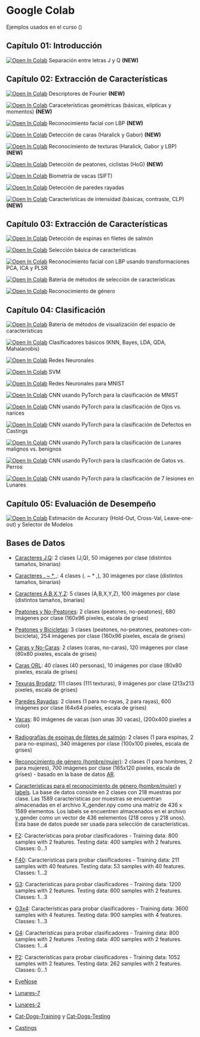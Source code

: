 # Google Colab

Ejemplos usados en el curso ()

## Capítulo 01: Introducción

[![Open In Colab](https://colab.research.google.com/assets/colab-badge.svg)](https://drive.google.com/file/d/19pHFZFgxVVbKChlekecGvvmD7O9Dcscy) 
Separación entre letras J y Q **(NEW)**


## Capítulo 02: Extracción de Características

[![Open In Colab](https://colab.research.google.com/assets/colab-badge.svg)](https://drive.google.com/file/d/1ZOumR0CtHiBc1Lgk76Qk4VJ0KbU9-eCr) 
Descriptores de Fourier **(NEW)**

[![Open In Colab](https://colab.research.google.com/assets/colab-badge.svg)](https://drive.google.com/file/d/16yJ8HrhXU0bGcvEMyzTPiuBwf8XLjR5J) 
Caraceterísticas geométricas (básicas, elípticas y momentos) **(NEW)**

[![Open In Colab](https://colab.research.google.com/assets/colab-badge.svg)](https://drive.google.com/file/d/1c_nkg3cLXngsJwdAfd-ZJkWn09VbWiT9) 
Reconocimiento facial con LBP **(NEW)**

[![Open In Colab](https://colab.research.google.com/assets/colab-badge.svg)](https://drive.google.com/file/d/1Xwr4fcZ4JtaDWVQYSFMW2aqxfV36zCwo) 
Detección de caras (Haralick y Gabor) **(NEW)**

[![Open In Colab](https://colab.research.google.com/assets/colab-badge.svg)](https://colab.research.google.com/drive/1i8Wn5KlNGPKcKKEtyjBiHoOChx7aF-rS) 
Reconocimiento de texturas (Haralick, Gabor y LBP) **(NEW)**

[![Open In Colab](https://colab.research.google.com/assets/colab-badge.svg)](https://drive.google.com/file/d/1pc-eyku_hEFuwL0jAUuuq2_frMxfWVk2) 
Detección de peatones, ciclistas (HoG) **(NEW)**

[![Open In Colab](https://colab.research.google.com/assets/colab-badge.svg)](https://colab.research.google.com/drive/1BZS9v6hCeIk2_wO5FRrkE0Mq_xI6LNXm?usp=sharing) 
Biometría de vacas (SIFT)

[![Open In Colab](https://colab.research.google.com/assets/colab-badge.svg)](https://colab.research.google.com/drive/1zncqmmO6EMQDDsMytQyyXY0pvbwgpcE0?usp=sharing) 
Detección de paredes rayadas

[![Open In Colab](https://colab.research.google.com/assets/colab-badge.svg)](https://drive.google.com/file/d/1z-nyBSGR_oeAn9-kPub3mRwadoDKoYKr) 
Características de intensidad (básicas, contraste, CLP) **(NEW)**


## Capítulo 03: Extracción de Características

[![Open In Colab](https://colab.research.google.com/assets/colab-badge.svg)](https://colab.research.google.com/drive/17bK4EcmdGLGhPg4vKUpuo8GiiwQXfmo_?usp=sharing) 
Detección de espinas en filetes de salmón

[![Open In Colab](https://colab.research.google.com/assets/colab-badge.svg)](https://colab.research.google.com/drive/14bwzAfN3QVSPGNKjLvrhr7zl02SkRu08?usp=sharing) 
Selección básica de características

[![Open In Colab](https://colab.research.google.com/assets/colab-badge.svg)](https://colab.research.google.com/drive/1mDEA1AejzUWvdxpNejPR_5IkacRcDRpr?usp=sharing) Reconocimiento facial con LBP usando transformaciones 
PCA, ICA y PLSR

[![Open In Colab](https://colab.research.google.com/assets/colab-badge.svg)](https://colab.research.google.com/drive/1rwCjhI5ZA1tvZdZQYFQfTW0904hEy-wd?usp=sharing) 
Batería de métodos de selección de características

[![Open In Colab](https://colab.research.google.com/assets/colab-badge.svg)](https://colab.research.google.com/drive/1uGbqy9WSAF3gIMRAZlwX9xcUGGkXGWhl?usp=sharing) 
Reconocimiento de género

## Capítulo 04: Clasificación

[![Open In Colab](https://colab.research.google.com/assets/colab-badge.svg)](https://colab.research.google.com/drive/1sIxne6r2Zgs2_icfdYgsk8SoGSVHC_3B?usp=sharing) 
Batería de métodos de visualización del espacio de características

[![Open In Colab](https://colab.research.google.com/assets/colab-badge.svg)](https://colab.research.google.com/drive/1WszMhd3cFOMfrG9S5m8DyQwr3T9EneaT?usp=sharing) 
Clasificadores básicos (KNN, Bayes, LDA, QDA, Mahalanobis)

[![Open In Colab](https://colab.research.google.com/assets/colab-badge.svg)](https://colab.research.google.com/drive/1_xE4tTQwtyiE_9zjLkEssJMYTGytgZZg?usp=sharing) 
Redes Neuronales

[![Open In Colab](https://colab.research.google.com/assets/colab-badge.svg)](https://colab.research.google.com/drive/1RNaQonOFa2gI0uAAIbmCAH1jaAXcTkP8?usp=sharing) 
SVM

[![Open In Colab](https://colab.research.google.com/assets/colab-badge.svg)](https://colab.research.google.com/drive/1R_w3An79QAD6GBsOSMMCKqNIpZAYLSDu?usp=sharing)
Redes Neuronales para MNIST

[![Open In Colab](https://colab.research.google.com/assets/colab-badge.svg)](https://colab.research.google.com/drive/1wjPVq_qEBUcji_xdL96xEPDc1S1ivvTY?usp=sharing)
CNN usando PyTorch para la clasificación de MNIST

[![Open In Colab](https://colab.research.google.com/assets/colab-badge.svg)](https://colab.research.google.com/drive/14I4sEnSZYYGrejdSWpuxFX0CLSv4oJtK?usp=sharing)
CNN usando PyTorch para la clasificación de Ojos vs. narices

[![Open In Colab](https://colab.research.google.com/assets/colab-badge.svg)](https://colab.research.google.com/drive/1OcZMT2CNOmxOyeOtNrfltD-7Q9P0DiOL?usp=sharing)
CNN usando PyTorch para la clasificación de Defectos en Castings

[![Open In Colab](https://colab.research.google.com/assets/colab-badge.svg)](https://colab.research.google.com/drive/1KsNoo7FubANMD4DGRrwxj0oGMRTlSpss?usp=sharing)
CNN usando PyTorch para la clasificación de Lunares malignos vs. benignos

[![Open In Colab](https://colab.research.google.com/assets/colab-badge.svg)](https://colab.research.google.com/drive/14I4sEnSZYYGrejdSWpuxFX0CLSv4oJtK?usp=sharing)
CNN usando PyTorch para la clasificación de Gatos vs. Perros

[![Open In Colab](https://colab.research.google.com/assets/colab-badge.svg)](https://colab.research.google.com/drive/1nxe41v2qmcTX-ofSt0hFy_-wYVLIdKs_?usp=sharing)
CNN usando PyTorch para la clasificación de 7 lesiones en Lunares

## Capítulo 05: Evaluación de Desempeño
[![Open In Colab](https://colab.research.google.com/assets/colab-badge.svg)](https://colab.research.google.com/drive/1dG1lnl72LVm6-THPh44TgcJBriIJSgeH?usp=sharing)
Estimación de Accuracy (Hold-Out, Cross-Val, Leave-one-out) y Selector de Modelos





## Bases de Datos

* [Caracteres J,Q](https://www.dropbox.com/s/0xtuulag67h2gp2/example.zip): 2 clases (J,Q), 50 imágenes por clase (distintos tamaños, binarias)

* [Caracteres . ~ * ,](https://www.dropbox.com/s/9erii15990yacmz/chars.zip): 4 clases (. ~ * ,), 30 imágenes por clase (distintos tamaños, binarias)

* [Caracteres A,B,X,Y,Z](https://www.dropbox.com/s/koye6ip2y06b51o/ABXYZ.zip): 5 clases (A,B,X,Y,Z), 100 imágenes por clase (distintos tamaños, binarias)

* [Peatones y No-Peatones](https://www.dropbox.com/s/zh2en25w9q3jaih/persons.zip): 2 clases (peatones, no-peatones), 680 imágenes por clase (160x96 pixeles, escala de grises)

* [Peatones y Bicicletas](https://www.dropbox.com/s/8414rxqvk608c4t/bikes.zip): 3 clases (peatones, no-peatones, peatones-con-bicicleta), 254 imágenes por clase (160x96 pixeles, escala de grises)

* [Caras y No-Caras](https://www.dropbox.com/s/bc96ooptx01pydl/facedetection.zip): 2 clases (caras, no-caras), 120 imágenes por clase (80x80 pixeles, escala de grises)

* [Caras ORL](https://www.dropbox.com/s/utna2z7oqqn6jz2/ORL.zip): 40 clases (40 personas), 10 imágenes por clase (80x80 pixeles, escala de grises)

* [Texuras Brodatz](https://www.dropbox.com/s/pami9abpbfoyfsm/textures.zip): 111 clases (111 texturas), 9 imágenes por clase (213x213 pixeles, escala de grises)

* [Paredes Rayadas](https://www.dropbox.com/s/08nu4a4mayk7kj2/rayas.zip): 2 clases (1 para no-rayas, 2 para rayas), 600 imágenes por clase (64x64 pixeles, escala de grises)

* [Vacas](https://www.dropbox.com/s/llw8sy4llylhg2q/cows.zip): 80 imágenes de vacas (son unas 30 vacas), (200x400 pixeles a color)

* [Radiografías de espinas de filetes de salmón](https://www.dropbox.com/s/7d9y6kllguegk77/fishbones.zip): 2 clases (1 para espinas, 2 para no-espinas), 340 imágenes por clase (100x100 pixeles, escala de grises)

* [Reconocimiento de género (hombre/mujer)](https://www.dropbox.com/s/1xajq6knp1mm34h/argender.zip): 2 clases (1 para hombres, 2 para mujeres), 700 imágenes por clase (165x120 pixeles, escala de grises) - basado en la base de datos [AR](http://www2.ece.ohio-state.edu/~aleix/ARdatabase.html).

* [Características para el reconocimiento de género (hombre/mujer)](https://www.dropbox.com/s/iozz2yw1vt63ly3/X_gender.npy) y [labels](https://www.dropbox.com/s/6458s78hu8covw1/y_gender.npy). La base de datos consiste en 2 clases con 218 muestras por clase. Las 1589 características por muestras se encuentran almacenadas en el archivo X_gender.npy como una matriz de 436 x 1589 elementos. Los labels se encuentren almacenados en el archivo y_gender como un vector de 436 eelementos (218 ceros y 218 unos). Esta base de datos puede ser usada para selección de características.

* [F2](https://www.dropbox.com/s/47a4uvq7fh0os01/F2.zip): Características para probar clasificadores - Training data: 800 samples with 2 features. Testing data: 400 samples with 2 features. Classes: 0...1

* [F40](https://www.dropbox.com/s/yludnxvcpbm8tb5/F40.zip): Características para probar clasificadores - Training data: 211 samples with 40 features. Testing data: 53 samples with 40 features. Classes: 1...2


* [G3](https://www.dropbox.com/s/hcpn1gep6dsqjjx/G3.zip): Características para probar clasificadores - Training data: 1200 samples with 2 features. Testing data: 600 samples with 2 features. Classes: 1...3

* [G3x4](https://www.dropbox.com/s/a6hfqqyko9vo6sr/G3x4.zip): Características para probar clasificadores - Training data: 3600 samples with 4 features. Testing data: 900 samples with 4 features. Classes: 1...3

* [G4](https://www.dropbox.com/s/fegv6stfz3tqkxy/G4.zip): Características para probar clasificadores - Training data: 800 samples with 2 features .Testing data: 400 samples with 2 features. Classes: 1...4


* [P2](https://www.dropbox.com/s/d3648jkq62vxm63/P2.zip): Características para probar clasificadores - Training data: 1052 samples with 2 features. Testing data: 262 samples with 2 features. Classes: 0...1

* [EyeNose](https://www.dropbox.com/s/vrrur8trlxi91p9/eyenose.zip)

* [Lunares-7](https://www.dropbox.com/s/q4ujw8539io02gt/exp4val.zip) 

* [Lunares-2](https://www.dropbox.com/s/opotsbuy0j47omm/exp0.zip)

* [Cat-Dogs-Training](https://www.dropbox.com/s/qsydgoqz5givt4s/training_set.zip) y [Cat-Dogs-Testing](https://www.dropbox.com/s/co88j47ju3kzigf/test_set.zip)

* [Castings](https://www.dropbox.com/s/ixv132vaagbp70q/castings_32x32.zip)





